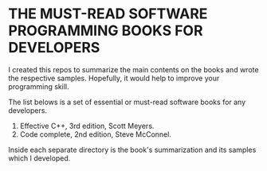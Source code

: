 # THE MUST-READ SOFTWARE PROGRAMMING BOOKS FOR DEVELOPERS 

I created this repos to summarize the main contents on the books and wrote the respective samples.
Hopefully, it would help to improve your programming skill.

The list belows is a set of essential or must-read software books for any developers.
1. Effective C++, 3rd edition, Scott Meyers. 
2. Code complete, 2nd edition, Steve McConnel.

Inside each separate directory is the book's summarization and its samples which I developed.
